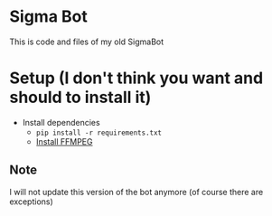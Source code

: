 # Sigma Bot

This is code and files of my old SigmaBot  

# Setup (I don't think you want and should to install it)

- Install dependencies 
  - `pip install -r requirements.txt`
  - [Install FFMPEG](https://ffmpeg.org/download.html)


## Note

I will not update this version of the bot anymore (of course there are exceptions)